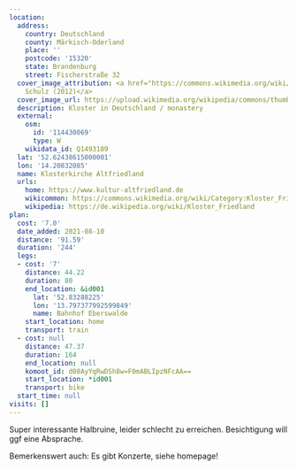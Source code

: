```yaml
---
location:
  address:
    country: Deutschland
    county: Märkisch-Oderland
    place: ''
    postcode: '15320'
    state: Brandenburg
    street: Fischerstraße 32
  cover_image_attribution: <a href="https://commons.wikimedia.org/wiki/File:Kloster_Friedland_02.jpg">Lienhard
    Schulz (2012)</a>
  cover_image_url: https://upload.wikimedia.org/wikipedia/commons/thumb/a/a2/Kloster_Friedland_02.jpg/600px-a.jpg
  description: Kloster in Deutschland / monastery
  external:
    osm:
      id: '114430069'
      type: W
    wikidata_id: Q1493189
  lat: '52.62438615000001'
  lon: '14.20832085'
  name: Klosterkirche Altfriedland
  urls:
    home: https://www.kultur-altfriedland.de
    wikicommon: https://commons.wikimedia.org/wiki/Category:Kloster_Friedland
    wikipedia: https://de.wikipedia.org/wiki/Kloster_Friedland
plan:
  cost: '7.0'
  date_added: 2021-08-10
  distance: '91.59'
  duration: '244'
  legs:
  - cost: '7'
    distance: 44.22
    duration: 80
    end_location: &id001
      lat: '52.83288225'
      lon: '13.797377992599849'
      name: Bahnhof Eberswalde
    start_location: home
    transport: train
  - cost: null
    distance: 47.37
    duration: 164
    end_location: null
    komoot_id: d08AyYqRwDSh8w=F0mABLIpzNFcAA==
    start_location: *id001
    transport: bike
  start_time: null
visits: []
---
```


Super interessante Halbruine, leider schlecht zu erreichen. Besichtigung will ggf eine Absprache.

Bemerkenswert auch: Es gibt Konzerte, siehe homepage!

